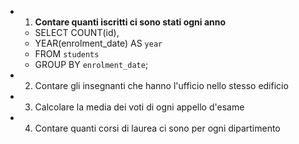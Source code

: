 - 1. **Contare quanti iscritti ci sono stati ogni anno**
    - SELECT COUNT(id), 
    - YEAR(enrolment_date) AS `year` 
    - FROM `students` 
    - GROUP BY `enrolment_date`;
- 2. Contare gli insegnanti che hanno l'ufficio nello stesso edificio
- 3. Calcolare la media dei voti di ogni appello d'esame
- 4. Contare quanti corsi di laurea ci sono per ogni dipartimento